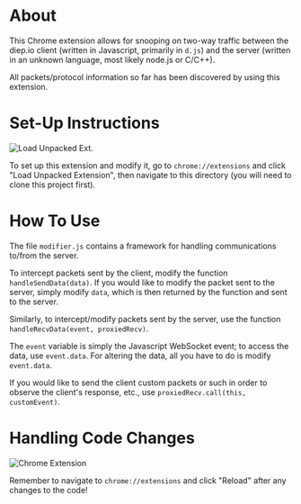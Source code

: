 # About
This Chrome extension allows for snooping on two-way traffic between the diep.io client
(written in Javascript, primarily in `d.js`) and the server (written in an unknown language, 
most likely node.js or C/C++). 

All packets/protocol information so far has been discovered by using this extension.

# Set-Up Instructions

![Load Unpacked Ext.](http://i.imgur.com/irmGkCb.png)

To set up this extension and modify it, go to `chrome://extensions` and click "Load
Unpacked Extension", then navigate to this directory (you will need to clone this
project first).

# How To Use
The file `modifier.js` contains a framework for handling communications to/from
the server. 

To intercept packets sent by the client, modify the function `handleSendData(data)`. If you
would like to modify the packet sent to the server, simply modify `data`, which is then
returned by the function and sent to the server.

Similarly, to intercept/modify packets sent by the server, use the function `handleRecvData(event, proxiedRecv)`.

The `event` variable is simply the Javascript WebSocket event; to access the data, use `event.data`. 
For altering the data, all you have to do is modify `event.data`. 

If you would like to send the client custom packets or such in order to observe the client's response, etc., use `proxiedRecv.call(this, customEvent)`.

# Handling Code Changes

![Chrome Extension](http://i.imgur.com/jBaDsHM.png)

Remember to navigate to `chrome://extensions` and click "Reload" after any changes to the code!
